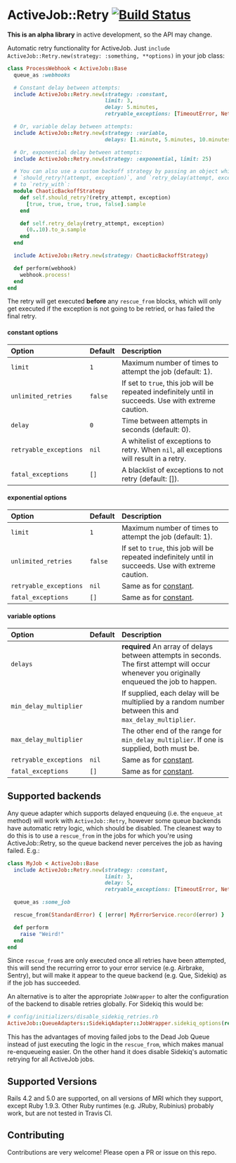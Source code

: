 ActiveJob::Retry [![Build Status](https://travis-ci.org/isaacseymour/activejob-retry.svg?branch=master)](https://travis-ci.org/isaacseymour/activejob-retry)
================

**This is an alpha library** in active development, so the API may change.

Automatic retry functionality for ActiveJob. Just `include ActiveJob::Retry.new(strategy:
:something, **options)` in your job class:

```ruby
class ProcessWebhook < ActiveJob::Base
  queue_as :webhooks

  # Constant delay between attempts:
  include ActiveJob::Retry.new(strategy: :constant,
                               limit: 3,
                               delay: 5.minutes,
                               retryable_exceptions: [TimeoutError, NetworkError])

  # Or, variable delay between attempts:
  include ActiveJob::Retry.new(strategy: :variable,
                               delays: [1.minute, 5.minutes, 10.minutes, 30.minutes])

  # Or, exponential delay between attempts:
  include ActiveJob::Retry.new(strategy: :exponential, limit: 25)

  # You can also use a custom backoff strategy by passing an object which responds to
  # `should_retry?(attempt, exception)`, and `retry_delay(attempt, exception)`
  # to `retry_with`:
  module ChaoticBackoffStrategy
    def self.should_retry?(retry_attempt, exception)
      [true, true, true, true, false].sample
    end

    def self.retry_delay(retry_attempt, exception)
      (0..10).to_a.sample
    end
  end

  include ActiveJob::Retry.new(strategy: ChaoticBackoffStrategy)

  def perform(webhook)
    webhook.process!
  end
end
```

The retry will get executed **before** any `rescue_from` blocks, which will only get executed
if the exception is not going to be retried, or has failed the final retry.

#### constant options
|  Option                | Default | Description    |
|:---------------------- |:------- |:-------------- |
| `limit`                | `1`     | Maximum number of times to attempt the job (default: 1).
| `unlimited_retries`    | `false` | If set to `true`, this job will be repeated indefinitely until in succeeds. Use with extreme caution.
| `delay`                | `0`     | Time between attempts in seconds (default: 0).
| `retryable_exceptions` | `nil`   | A whitelist of exceptions to retry. When `nil`, all exceptions will result in a retry.
| `fatal_exceptions`     | `[]`    | A blacklist of exceptions to not retry (default: []).

#### exponential options
|  Option                | Default | Description    |
|:---------------------- |:------- |:-------------- |
| `limit`                | `1`     | Maximum number of times to attempt the job (default: 1).
| `unlimited_retries`    | `false` | If set to `true`, this job will be repeated indefinitely until in succeeds. Use with extreme caution.
| `retryable_exceptions` | `nil`   | Same as for [constant](#constant-options).
| `fatal_exceptions`     | `[]`    | Same as for [constant](#constant-options).

#### variable options

| Option                 | Default | Description   |
|:---------------------- |:------- |:------------- |
| `delays`               |         | __required__ An array of delays between attempts in seconds. The first attempt will occur whenever you originally enqueued the job to happen.
| `min_delay_multiplier` |         | If supplied, each delay will be multiplied by a random number between this and `max_delay_multiplier`.
| `max_delay_multiplier` |         | The other end of the range for `min_delay_multiplier`. If one is supplied, both must be.
| `retryable_exceptions` | `nil`   | Same as for [constant](#constant-options).
| `fatal_exceptions`     | `[]`    | Same as for [constant](#constant-options).

## Supported backends

Any queue adapter which supports delayed enqueuing (i.e. the `enqueue_at`
method) will work with `ActiveJob::Retry`, however some queue backends have
automatic retry logic, which should be disabled. The cleanest way to do this is
to use a `rescue_from` in the jobs for which you're using ActiveJob::Retry, so
the queue backend never perceives the job as having failed. E.g.:

```ruby
class MyJob < ActiveJob::Base
  include ActiveJob::Retry.new(strategy: :constant,
                               limit: 3,
                               delay: 5,
                               retryable_exceptions: [TimeoutError, NetworkError])

  queue_as :some_job

  rescue_from(StandardError) { |error| MyErrorService.record(error) }

  def perform
    raise "Weird!"
  end
end
```

Since `rescue_from`s are only executed once all retries have been attempted,
this will send the recurring error to your error service (e.g. Airbrake,
Sentry), but will make it appear to the queue backend (e.g. Que, Sidekiq) as if
the job has succeeded.

An alternative is to alter the appropriate `JobWrapper` to alter the
configuration of the backend to disable retries globally. For Sidekiq this
would be:

```ruby
# config/initializers/disable_sidekiq_retries.rb
ActiveJob::QueueAdapters::SidekiqAdapter::JobWrapper.sidekiq_options(retry: false)
```

This has the advantages of moving failed jobs to the Dead Job Queue instead of
just executing the logic in the `rescue_from`, which makes manual re-enqueueing
easier. On the other hand it does disable Sidekiq's automatic retrying for all
ActiveJob jobs.

Supported Versions
------------------

Rails 4.2 and 5.0 are supported, on all versions of MRI which they support, except
Ruby 1.9.3. Other Ruby runtimes (e.g. JRuby, Rubinius) probably work, but are not
tested in Travis CI.

Contributing
------------

Contributions are very welcome! Please open a PR or issue on this repo.
